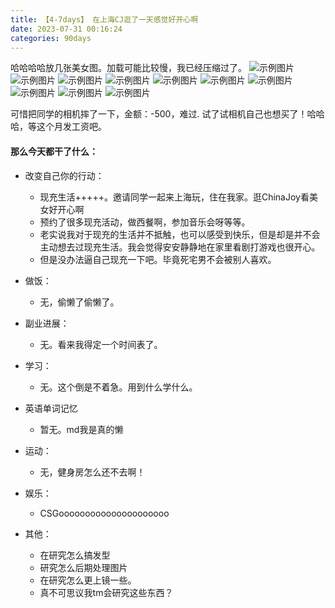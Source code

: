 ```yaml
---
title: 【4-7days】 在上海CJ逛了一天感觉好开心啊
date: 2023-07-31 00:16:24
categories: 90days
---
```

哈哈哈哈放几张美女图。加载可能比较慢，我已经压缩过了。
![示例图片](/images/90days/1day/_DSC6267.jpg)
![示例图片](/images/90days/1day/_DSC6277.jpg)
![示例图片](/images/90days/1day/_DSC6317.jpg)
![示例图片](/images/90days/1day/_DSC6420.jpg)
![示例图片](/images/90days/1day/_DSC6427.jpg)
![示例图片](/images/90days/1day/_DSC6483.jpg)
![示例图片](/images/90days/1day/_DSC6485.jpg)
![示例图片](/images/90days/1day/_DSC6518.jpg)
![示例图片](/images/90days/1day/_DSC6560.jpg)
![示例图片](/images/90days/1day/_DSC6564.jpg)

可惜把同学的相机摔了一下，金额：-500，难过.
试了试相机自己也想买了！哈哈哈，等这个月发工资吧。

#### 那么今天都干了什么：
* 改变自己你的行动：
   - 现充生活+++++。邀请同学一起来上海玩，住在我家。逛ChinaJoy看美女好开心啊
   - 预约了很多现充活动，做西餐啊，参加音乐会呀等等。
   - 老实说我对于现充的生活并不抵触，也可以感受到快乐，但是却是并不会主动想去过现充生活。我会觉得安安静静地在家里看剧打游戏也很开心。
   - 但是没办法逼自己现充一下吧。毕竟死宅男不会被别人喜欢。

* 做饭：
   - 无，偷懒了偷懒了。

* 副业进展：
    - 无。看来我得定一个时间表了。

* 学习： 
    - 无。这个倒是不着急。用到什么学什么。

* 英语单词记忆
    - 暂无。md我是真的懒

* 运动：
    - 无，健身房怎么还不去啊！

* 娱乐：
    - CSGooooooooooooooooooooo

* 其他：
    - 在研究怎么搞发型
    - 研究怎么后期处理图片
    - 在研究怎么更上镜一些。
    - 真不可思议我tm会研究这些东西？



